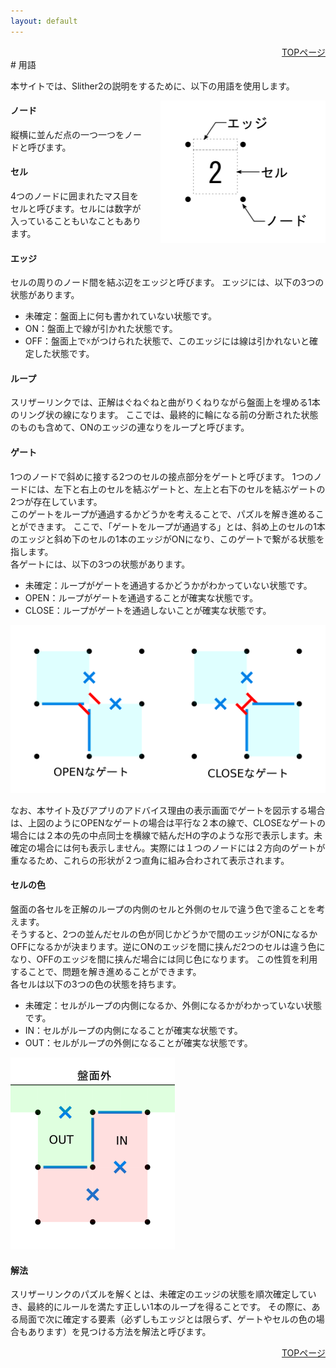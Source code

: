 ```yaml
---
layout: default
---
```


<div style="text-align: right;">
<a href="./index.html">TOPページ</a>
</div>
# 用語

本サイトでは、Slither2の説明をするために、以下の用語を使用します。

<img src="images/element.png" width="264" height="228" style="float:right;margin-left:24px;margin-bottom:24px">

#### ノード
縦横に並んだ点の一つ一つをノードと呼びます。

#### セル
4つのノードに囲まれたマス目をセルと呼びます。セルには数字が入っていることもいなこともあります。

#### エッジ
セルの周りのノード間を結ぶ辺をエッジと呼びます。
エッジには、以下の3つの状態があります。
*   未確定：盤面上に何も書かれていない状態です。
*   ON：盤面上で線が引かれた状態です。
*   OFF：盤面上で☓がつけられた状態で、このエッジには線は引かれないと確定した状態です。

<div class="clearfix"></div>

#### ループ
スリザーリンクでは、正解はぐねぐねと曲がりくねりながら盤面上を埋める1本のリング状の線になります。
ここでは、最終的に輪になる前の分断された状態のものも含めて、ONのエッジの連なりをループと呼びます。

#### ゲート
1つのノードで斜めに接する2つのセルの接点部分をゲートと呼びます。
1つのノードには、左下と右上のセルを結ぶゲートと、左上と右下のセルを結ぶゲートの2つが存在しています。  
このゲートをループが通過するかどうかを考えることで、パズルを解き進めることができます。
ここで、「ゲートをループが通過する」とは、斜め上のセルの1本のエッジと斜め下のセルの1本のエッジがONになり、このゲートで繋がる状態を指します。  
各ゲートには、以下の3つの状態があります。
*   未確定：ループがゲートを通過するかどうかがわかっていない状態です。
*   OPEN：ループがゲートを通過することが確実な状態です。
*   CLOSE：ループがゲートを通過しないことが確実な状態です。

![](images/gate.png)

なお、本サイト及びアプリのアドバイス理由の表示画面でゲートを図示する場合は、上図のようにOPENなゲートの場合は平行な２本の線で、CLOSEなゲートの場合には２本の先の中点同士を横線で結んだHの字のような形で表示します。未確定の場合には何も表示しません。実際には１つのノードには２方向のゲートが重なるため、これらの形状が２つ直角に組み合わされて表示されます。


#### セルの色
盤面の各セルを正解のループの内側のセルと外側のセルで違う色で塗ることを考えます。  
そうすると、2つの並んだセルの色が同じかどうかで間のエッジがONになるかOFFになるかが決まります。逆にONのエッジを間に挟んだ2つのセルは違う色になり、OFFのエッジを間に挟んだ場合には同じ色になります。
この性質を利用することで、問題を解き進めることができます。  
各セルは以下の3つの色の状態を持ちます。
*   未確定：セルがループの内側になるか、外側になるかがわかっていない状態です。
*   IN：セルがループの内側になることが確実な状態です。
*   OUT：セルがループの外側になることが確実な状態です。

![](images/cell.png)

#### 解法
スリザーリンクのパズルを解くとは、未確定のエッジの状態を順次確定していき、最終的にルールを満たす正しい1本のループを得ることです。
その際に、ある局面で次に確定する要素（必ずしもエッジとは限らず、ゲートやセルの色の場合もあります）を見つける方法を解法と呼びます。

<div style="text-align: right;">
<a href="./index.html">TOPページ</a>
</div>



